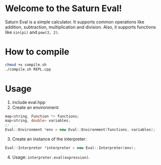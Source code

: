 # Welcome to the Saturn Eval!
Saturn Eval is a simple calculator.
It supports common operations like addition, subtraction, multiplication and division.
Also, it supports functions like `sin(pi)` and `pow(3, 2)`.

# How to compile
```sh
chmod +x compile.sh
./compile.sh REPL.cpp
```

# Usage
1. include eval.hpp
2. Create an environment:
```cpp
map<string, Function *> functions;
map<string, double> variables;
// ...
Eval::Environment *env = new Eval::Environment(functions, variables);
```
3. Create an instance of the interpreter:
```cpp
Eval::Interpreter *interpreter = new Eval::Interpreter(env);
```
4. Usage: `interpreter.eval(expression)`.
